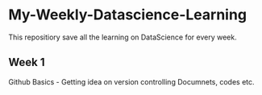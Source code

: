 # My-Weekly-Datascience-Learning
This repositiory save all the learning on DataScience for every week.

## Week 1
Github Basics - Getting idea on version controlling Documnets, codes etc.
